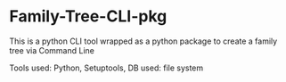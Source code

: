 # Family-Tree-CLI-pkg

This is a python CLI tool wrapped as a python package to create a family tree via Command Line

Tools used: Python, Setuptools, 
DB used: file system

